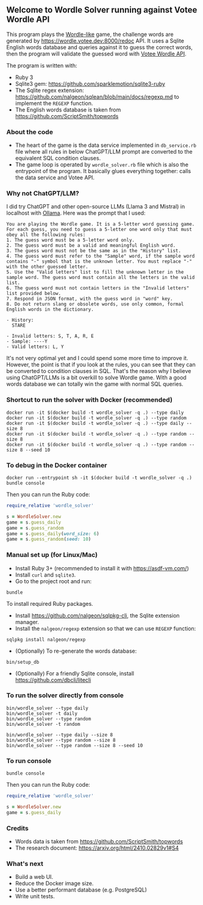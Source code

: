 Welcome to Wordle Solver running against Votee Wordle API
------

This program plays the [Wordle-like](https://www.nytimes.com/games/wordle/index.html) game, the challenge words are generated by https://wordle.votee.dev:8000/redoc API.
It uses a Sqlite English words database and queries against it to guess the correct words, then the program will validate the guessed word with [Votee Wordle API](https://wordle.votee.dev:8000/redoc).

The program is written with:
- Ruby 3
- Sqlite3 gem: https://github.com/sparklemotion/sqlite3-ruby
- The Sqlite regex extension: https://github.com/nalgeon/sqlean/blob/main/docs/regexp.md to implement the `REGEXP` function.
- The English words database is taken from https://github.com/ScriptSmith/topwords

### About the code

- The heart of the game is the data service implemented in `db_service.rb` file where all rules in below ChatGPT/LLM prompt are converted to the equivalent SQL condition clauses.
- The game loop is operated by `wordle_solver.rb` file which is also the entrypoint of the program. It basically glues everything together: calls the data service and Votee API.

### Why not ChatGPT/LLM?

I did try ChatGPT and other open-source LLMs (Llama 3 and Mistral) in localhost with [Ollama](https://ollama.com/).
Here was the prompt that I used:
```
You are playing the Wordle game. It is a 5-letter word guessing game.
For each guess, you need to guess a 5-letter one word only that must obey all the following rules:
1. The guess word must be a 5-letter word only.
2. The guess word must be a valid and meaningful English word.
3. The guess word must not be the same as in the "History" list.
4. The guess word must refer to the "Sample" word, if the sample word contains "-" symbol that is the unknown letter. You must replace "-" with the other guessed letter.
5. Use the "Valid letters" list to fill the unknown letter in the sample word. The guess word must contain all the letters in the valid list.
6. The guess word must not contain letters in the "Invalid letters" list provided below.
7. Respond in JSON format, with the guess word in "word" key.
8. Do not return slang or obsolete words, use only common, formal English words in the dictionary.

- History:
  STARE

- Invalid letters: S, T, A, R, E
- Sample: ----Y
- Valid letters: L, Y
```

It's not very optimal yet and I could spend some more time to improve it.
However, the point is that if you look at the rules, you can see that they can be converted to condition clauses in SQL.
That's the reason why I believe using ChatGPT/LLMs is a bit overkill to solve Wordle game.
With a good words database we can totally win the game with normal SQL queries.

### Shortcut to run the solver with Docker (recommended)

```
docker run -it $(docker build -t wordle_solver -q .) --type daily
docker run -it $(docker build -t wordle_solver -q .) --type random
docker run -it $(docker build -t wordle_solver -q .) --type daily --size 8
docker run -it $(docker build -t wordle_solver -q .) --type random --size 8
docker run -it $(docker build -t wordle_solver -q .) --type random --size 8 --seed 10
```

### To debug in the Docker container

```
docker run --entrypoint sh -it $(docker build -t wordle_solver -q .)
bundle console
```

Then you can run the Ruby code:
```ruby
require_relative 'wordle_solver'

s = WordleSolver.new
game = s.guess_daily
game = s.guess_random
game = s.guess_daily(word_size: 6)
game = s.guess_random(seed: 10)
```

### Manual set up (for Linux/Mac)

- Install Ruby 3+ (recommended to install it with https://asdf-vm.com/)
- Install `curl` and `sqlite3`.
- Go to the project root and run:
```
bundle
```
To install required Ruby packages.

- Install https://github.com/nalgeon/sqlpkg-cli, the Sqlite extension manager.
- Install the `nalgeon/regexp` extension so that we can use `REGEXP` function:
```
sqlpkg install nalgeon/regexp
```

- (Optionally) To re-generate the words database:
```
bin/setup_db
```

- (Optionally) For a friendly Sqlite console, install https://github.com/dbcli/litecli

### To run the solver directly from console

```
bin/wordle_solver --type daily
bin/wordle_solver -t daily
bin/wordle_solver --type random
bin/wordle_solver -t random

bin/wordle_solver --type daily --size 8
bin/wordle_solver --type random --size 8
bin/wordle_solver --type random --size 8 --seed 10
```

### To run console

```
bundle console
```

Then you can run the Ruby code:
```ruby
require_relative 'wordle_solver'

s = WordleSolver.new
game = s.guess_daily
```

### Credits

- Words data is taken from https://github.com/ScriptSmith/topwords
- The research document: https://arxiv.org/html/2410.02829v1#S4

### What's next

- Build a web UI.
- Reduce the Docker image size.
- Use a better performant database (e.g. PostgreSQL)
- Write unit tests.

